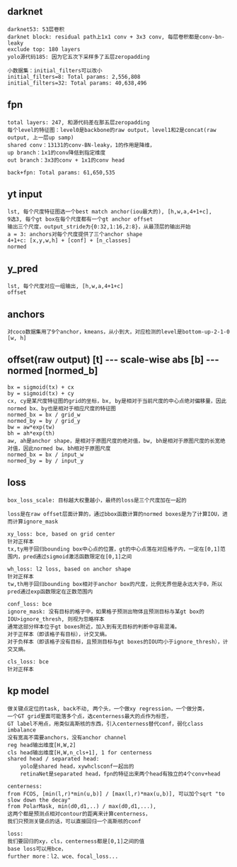 ## darknet
    darknet53: 53层卷积
    darknet block: residual path上1x1 conv + 3x3 conv, 每层卷积都是conv-bn-leaky
    exclude top: 180 layers
    yolo源代码185: 因为它五次下采样多了五层zeropadding

    小数据集：initial_filters可以改小
    initial_filters=8: Total params: 2,556,808
    initial_filters=32: Total params: 40,638,496


## fpn
    total layers: 247, 和源代码差在那五层zeropadding
    每个level的特征图：level0是backbone的raw output，level1和2是concat(raw output, 上一层up samp)
    shared conv：13131的conv-BN-leaky，1的作用是降维，
    up branch：1x1的conv降低到指定维度
    out branch：3x3的conv + 1x1的conv head

    back+fpn: Total params: 61,650,535
    

## yt input
    lst, 每个尺度特征图选一个best match anchor(iou最大的), [h,w,a,4+1+c], 
    9选3, 每个gt box在每个尺度都有一个gt anchor offset
    输出三个尺度，output_stride为{0:32,1:16,2:8}，从最顶层的输出开始
    a = 3: anchors对每个尺度提供了三个anchor shape
    4+1+c: [x,y,w,h] + [conf] + [n_classes]
    normed


## y_pred
    lst, 每个尺度对应一组输出, [h,w,a,4+1+c]
    offset


## anchors
    对coco数据集用了9个anchor，kmeans，从小到大，对应检测的level是bottom-up-2-1-0
    [w, h]


## offset(raw output) [t]  --- scale-wise abs [b] --- normed [normed_b]
    bx = sigmoid(tx) + cx
    by = sigmoid(tx) + cy
    cx, cy是某尺度特征图的grid的坐标，bx, by是相对于当前尺度的中心点绝对偏移量，因此normed bx、by也是相对于相应尺度的特征图
    normed_bx = bx / grid_w
    normed_by = by / grid_y
    bw = aw*exp(tw)
    bh = ah*exp(th)
    aw, ah是anchor shape，是相对于原图尺度的绝对值，bw, bh是相对于原图尺度的长宽绝对值，因此normed bw、bh相对于原图尺度
    normed_bx = bx / input_w
    normed_by = by / input_y


## loss
    box_loss_scale: 目标越大权重越小，最终的loss是三个尺度加在一起的

    loss是在raw offset层面计算的，通过bbox函数计算的normed boxes是为了计算IOU，进而计算ignore_mask

    xy_loss: bce, based on grid center
    针对正样本
    tx,ty用于回归bounding box中心点的位置，gt的中心点落在对应格子内，一定在[0,1]范围内，pred通过sigmoid激活函数限定在[0,1]之间

    wh_loss: l2 loss, based on anchor shape
    针对正样本
    tw,th用于回归bounding box相对于anchor box的尺度，比例无界但是永远大于0，所以pred通过exp函数限定在正数范围内

    conf_loss: bce
    ignore_mask: 没有目标的格子中，如果格子预测出物体且预测目标与某gt box的IOU>ignore_thresh, 则视为忽略样本
    通常这部分样本位于gt boxes附近，加入到有无目标的判断中容易混淆。
    对于正样本（即该格子有目标），计交叉熵。
    对于负样本（即该格子没有目标，且预测目标与gt boxes的IOU均小于ignore_thresh），计交叉熵。

    cls_loss: bce
    针对正样本


## kp model
    做关键点定位的task, back不动, 两个头，一个做xy regression，一个做分类，
    一个GT grid里面可能落多个点，选centerness最大的点作为标签，
    GT label不用点，用类似高斯核的东西，引入centerness替代conf，弱化class imbalance
    没有宽高不需要anchors，没有anchor channel
    reg head输出维度[H,W,2]
    cls head输出维度[H,W,n_cls+1], 1 for centerness
    shared head / separated head: 
        yolo是shared head，xywhclsconf一起出的
        retinaNet是separated head，fpn的特征出来两个head有独立的4个conv+head

    centerness:
    from FCOS, [min(l,r)*min(u,b)] / [max(l,r)*max(u,b)], 可以加个sqrt "to slow down the decay"
    from PolarMask, min(d0,d1,..) / max(d0,d1,...), 
    这两个都是预测点相对contour的距离来计算centerness，
    我们只预测关键点的话，可以直接回归一个高斯核的conf

    loss:
    我们要回归的xy，cls，centerness都是[0,1]之间的值
    base loss可以用bce，
    further more：l2、wce、focal_loss...
























